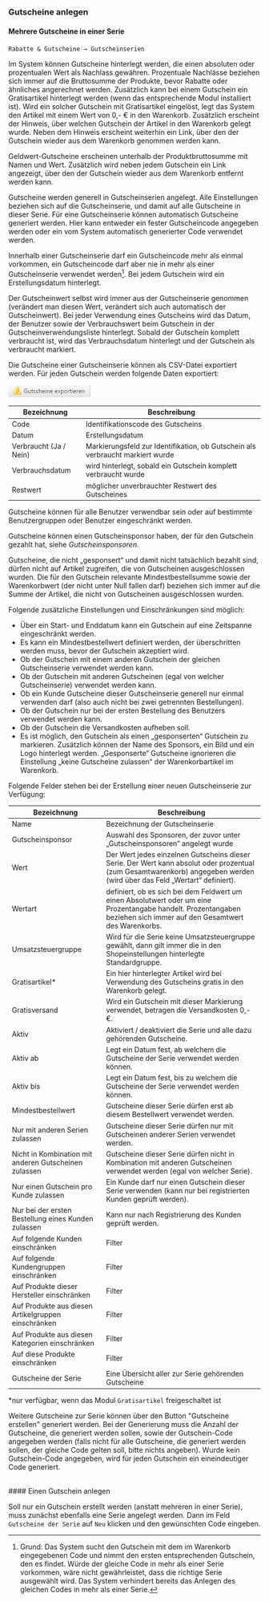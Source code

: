 ### Gutscheine anlegen

#### Mehrere Gutscheine in einer Serie

    Rabatte & Gutscheine → Gutscheinserien

Im System können Gutscheine hinterlegt werden, die einen absoluten oder prozentualen Wert als Nachlass gewähren. Prozentuale Nachlässe beziehen sich immer auf die Bruttosumme der Produkte, bevor Rabatte oder ähnliches angerechnet werden. Zusätzlich kann bei einem Gutschein ein Gratisartikel hinterlegt werden (wenn das entsprechende Modul installiert ist). Wird ein solcher Gutschein mit Gratisartikel eingelöst, legt das System den Artikel mit einem Wert von 0,- € in den Warenkorb. Zusätzlich erscheint der Hinweis, über welchen Gutschein der Artikel in den Warenkorb gelegt wurde. Neben dem Hinweis erscheint weiterhin ein Link, über den der Gutschein wieder aus dem Warenkorb genommen werden kann.

Geldwert-Gutscheine erscheinen unterhalb der Produktbruttosumme mit Namen und Wert. Zusätzlich wird neben jedem Gutschein ein Link angezeigt, über den der Gutschein wieder aus dem Warenkorb entfernt werden kann.

Gutscheine werden generell in Gutscheinserien angelegt. Alle Einstellungen beziehen sich auf die Gutscheinserie, und damit auf alle Gutscheine in dieser Serie. Für eine Gutscheinserie können automatisch Gutscheine generiert werden. Hier kann entweder ein fester Gutscheincode angegeben werden oder ein vom System automatisch generierter Code verwendet werden.

Innerhalb einer Gutscheinserie darf ein Gutscheincode mehr als einmal vorkommen, ein Gutscheincode darf aber nie in mehr als einer Gutscheinserie verwendet werden[^1]. Bei jedem Gutschein wird ein Erstellungsdatum hinterlegt.

Der Gutscheinwert selbst wird immer aus der Gutscheinserie genommen (verändert man diesen Wert, verändert sich auch automatisch der Gutscheinwert). Bei jeder Verwendung eines Gutscheins wird das Datum, der Benutzer sowie der Verbrauchswert beim Gutschein in der Gutscheinverwendungsliste hinterlegt. Sobald der Gutschein komplett verbraucht ist, wird das Verbrauchsdatum hinterlegt und der Gutschein als verbraucht markiert. 

Die Gutscheine einer Gutscheinserie können als CSV-Datei exportiert werden. Für jeden Gutschein werden folgende Daten exportiert:

![](bild50.png)

| Bezeichnung | Beschreibung |
| -- | -- |
| Code | Identifikationscode des Gutscheins |
| Datum | Erstellungsdatum |
| Verbraucht (Ja / Nein) | Markierungsfeld zur Identifikation, ob Gutschein als verbraucht markiert wurde |
| Verbrauchsdatum | wird hinterlegt, sobald ein Gutschein komplett verbraucht wurde  |
| Restwert | möglicher unverbrauchter Restwert des Gutscheines |

Gutscheine können für alle Benutzer verwendbar sein oder auf bestimmte Benutzergruppen oder Benutzer eingeschränkt werden.

Gutscheine können einen Gutscheinsponsor haben, der für den Gutschein gezahlt hat, siehe *Gutscheinsponsoren*.

Gutscheine, die nicht „gesponsert“ und damit nicht tatsächlich bezahlt sind, dürfen nicht auf Artikel zugreifen, die von Gutscheinen ausgeschlossen wurden. Die für den Gutschein relevante Mindestbestellsumme sowie der Warenkorbwert (der nicht unter Null fallen darf) beziehen sich immer auf die Summe der Artikel, die nicht von Gutscheinen ausgeschlossen wurden. 

Folgende zusätzliche Einstellungen und Einschränkungen sind möglich:

* Über ein Start- und Enddatum kann ein Gutschein auf eine Zeitspanne eingeschränkt werden.
* Es kann ein Mindestbestellwert definiert werden, der überschritten werden muss, bevor der Gutschein akzeptiert wird.
* Ob der Gutschein mit einem anderen Gutschein der gleichen Gutscheinserie verwendet werden kann.
* Ob der Gutschein mit anderen Gutscheinen (egal von welcher Gutscheinserie) verwendet werden kann.
* Ob ein Kunde Gutscheine dieser Gutscheinserie generell nur einmal verwenden darf (also auch nicht bei zwei getrennten Bestellungen).
* Ob der Gutschein nur bei der ersten Bestellung des Benutzers verwendet werden kann.
* Ob der Gutschein die Versandkosten aufheben soll.
* Es ist möglich, den Gutschein als einen „gesponserten“ Gutschein zu markieren. Zusätzlich können der Name des Sponsors, ein Bild und ein Logo hinterlegt werden. „Gesponserte“ Gutscheine ignorieren die Einstellung „keine Gutscheine zulassen“ der Warenkorbartikel im Warenkorb.


Folgende Felder stehen bei der Erstellung einer neuen Gutscheinserie zur Verfügung:

| Bezeichnung | Beschreibung |
| -- | -- |
| Name | Bezeichnung der Gutscheinserie |
| Gutscheinsponsor | Auswahl des Sponsoren, der zuvor unter „Gutscheinsponsoren“ angelegt wurde |
| Wert | Der Wert jedes einzelnen Gutscheins dieser Serie. Der Wert kann absolut oder prozentual (zum Gesamtwarenkorb) angegeben werden (wird über das Feld „Wertart“ definiert). |
| Wertart | definiert, ob es sich bei dem Feldwert um einen Absolutwert oder um eine Prozentangabe handelt. Prozentangaben beziehen sich immer auf den Gesamtwert des Warenkorbs. |
| Umsatzsteuergruppe | Wird für die Serie keine Umsatzsteuergruppe gewählt, dann gilt immer die in den Shopeinstellungen hinterlegte Standardgruppe. |
| Gratisartikel* | Ein hier hinterlegter Artikel wird bei Verwendung des Gutscheins gratis in den Warenkorb gelegt. |
| Gratisversand | Wird ein Gutschein mit dieser Markierung verwendet, betragen die Versandkosten 0,- €. |
| Aktiv | Aktiviert / deaktiviert die Serie und alle dazu gehörenden Gutscheine. |
| Aktiv ab | Legt ein Datum fest, ab welchem die Gutscheine der Serie verwendet werden können. |
| Aktiv bis | Legt ein Datum fest, bis zu welchem die Gutscheine der Serie verwendet werden können. |
| Mindestbestellwert | Gutscheine dieser Serie dürfen erst ab diesem Bestellwert verwendet werden. |
| Nur mit anderen Serien zulassen | Gutscheine dieser Serie dürfen nur mit Gutscheinen anderer Serien verwendet werden. |
| Nicht in Kombination mit anderen Gutscheinen zulassen | Gutscheine dieser Serie dürfen nicht in Kombination mit anderen Gutscheinen verwendet werden (egal von welcher Serie). |
| Nur einen Gutschein pro Kunde zulassen | Ein Kunde darf nur einen Gutschein dieser Serie verwenden (kann nur bei registrierten Kunden geprüft werden). |
| Nur bei der ersten Bestellung eines Kunden zulassen | Kann nur nach Registrierung des Kunden geprüft werden. |
| Auf folgende Kunden einschränken | Filter |
| Auf folgende Kundengruppen einschränken | Filter |
| Auf Produkte dieser Hersteller einschränken | Filter |
| Auf Produkte aus diesen Artikelgruppen einschränken| Filter |
| Auf Produkte aus diesen Kategorien einschränken | Filter |
| Auf diese Produkte einschränken | Filter |
| Gutscheine der Serie | Eine Übersicht aller zur Serie gehörenden Gutscheine |

*nur verfügbar, wenn das Modul `Gratisartikel` freigeschaltet ist


Weitere Gutscheine zur Serie können über den Button "Gutscheine erstellen" generiert werden. Bei der Generierung muss die Anzahl der Gutscheine, die generiert werden sollen, sowie der Gutschein-Code angegeben werden (falls nicht für alle Gutscheine, die generiert werden sollen, der gleiche Code gelten soll, bitte nichts angeben). Wurde kein Gutschein-Code angegeben, wird für jeden Gutschein ein eineindeutiger Code generiert.

[^1]: Grund: Das System sucht den Gutschein mit dem im Warenkorb eingegebenen Code und nimmt den ersten entsprechenden Gutschein, den es findet. Würde der gleiche Code in mehr als einer Serie vorkommen, wäre nicht gewährleistet, dass die richtige Serie ausgewählt wird. Das System verhindert bereits das Anlegen des gleichen Codes in mehr als einer Serie.

<br>
#### Einen Gutschein anlegen

Soll nur ein Gutschein erstellt werden (anstatt mehreren in einer Serie), muss zunächst ebenfalls eine Serie angelegt werden. Dann im Feld `Gutscheine der Serie` auf `Neu` klicken und den gewünschten Code eingeben.